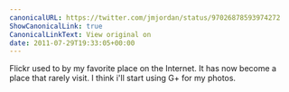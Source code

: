 ```yaml
---
canonicalURL: https://twitter.com/jmjordan/status/97026878593974272
ShowCanonicalLink: true
CanonicalLinkText: View original on
date: 2011-07-29T19:33:05+00:00
---
```

Flickr used to by my favorite place on the Internet. It has now become a place that rarely visit. I think i'll start using G+ for my photos.